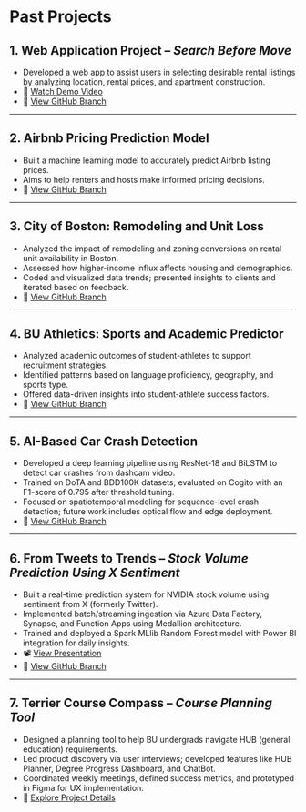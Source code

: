 # Past Projects

## 1. Web Application Project – *Search Before Move*
- Developed a web app to assist users in selecting desirable rental listings by analyzing location, rental prices, and apartment construction.
- 🎥 [Watch Demo Video](https://drive.google.com/file/d/1OQLlO7F7nGR23g-Rr5DzrSOb3-uoNcdY/view?usp=sharing)
- 🔗 [View GitHub Branch](https://github.com/Nikki001021/Past-Projects/tree/search-before-move)

---

## 2. Airbnb Pricing Prediction Model
- Built a machine learning model to accurately predict Airbnb listing prices.
- Aims to help renters and hosts make informed pricing decisions.
- 🔗 [View GitHub Branch](https://github.com/Nikki001021/Past-Projects/tree/airbnb-pricing-prediction)

---

## 3. City of Boston: Remodeling and Unit Loss
- Analyzed the impact of remodeling and zoning conversions on rental unit availability in Boston.
- Assessed how higher-income influx affects housing and demographics.
- Coded and visualized data trends; presented insights to clients and iterated based on feedback.
- 🔗 [View GitHub Branch](https://github.com/Nikki001021/Past-Projects/tree/city-of-boston)

---

## 4. BU Athletics: Sports and Academic Predictor
- Analyzed academic outcomes of student-athletes to support recruitment strategies.
- Identified patterns based on language proficiency, geography, and sports type.
- Offered data-driven insights into student-athlete success factors.
- 🔗 [View GitHub Branch](https://github.com/Nikki001021/Past-Projects/tree/bu-athletics)

---

## 5. AI-Based Car Crash Detection
- Developed a deep learning pipeline using ResNet-18 and BiLSTM to detect car crashes from dashcam video.
- Trained on DoTA and BDD100K datasets; evaluated on Cogito with an F1-score of 0.795 after threshold tuning.
- Focused on spatiotemporal modeling for sequence-level crash detection; future work includes optical flow and edge deployment.
- 🔗 [View GitHub Branch](https://github.com/Nikki001021/Past-Projects/tree/car-crash-detection)

---

## 6. From Tweets to Trends – *Stock Volume Prediction Using X Sentiment*
- Built a real-time prediction system for NVIDIA stock volume using sentiment from X (formerly Twitter).
- Implemented batch/streaming ingestion via Azure Data Factory, Synapse, and Function Apps using Medallion architecture.
- Trained and deployed a Spark MLlib Random Forest model with Power BI integration for daily insights.
- 📽️ [View Presentation](https://drive.google.com/file/d/1x9XrzPRsfegI0rq35ZegNG-mD-DqZvJP/view?usp=sharing)
- 🔗 [View GitHub Branch](https://github.com/Nikki001021/Past-Projects/tree/stock-volume-prediction)

---

## 7. Terrier Course Compass – *Course Planning Tool*
- Designed a planning tool to help BU undergrads navigate HUB (general education) requirements.
- Led product discovery via user interviews; developed features like HUB Planner, Degree Progress Dashboard, and ChatBot.
- Coordinated weekly meetings, defined success metrics, and prototyped in Figma for UX implementation.
- 📁 [Explore Project Details](https://drive.google.com/drive/folders/1VS13Bb3e15YKe_lvbpIpnmRTCB6Vdhud?usp=sharing)
